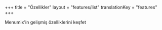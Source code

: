 +++
title = "Özellikler"
layout = "features/list"
translationKey = "features"
+++

Menumix'in gelişmiş özelliklerini keşfet